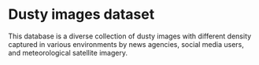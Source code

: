 # Dusty images dataset

This database is a diverse collection of dusty images with different density captured in various environments by news agencies, social media users, and meteorological satellite imagery.
